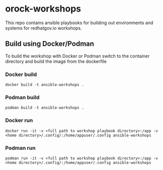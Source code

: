 # orock-workshops 
This repo contains ansible playbooks for building out environments and systems for redhatgov.io workshops.

## Build using Docker/Podman 
To build the workshop with Docker or Podman switch to the container directory and build the image from the dockerfile

### Docker build
```
docker build -t ansible-workshops .
```
### Podman build
```
podman build -t ansible-workshops .
```

### Docker run
```
docker run -it -v <full path to workshop playbook directory>:/app -v <home directory>/.config/:/home/appuser/.config ansible-workshops
```

### Podman run
```
podman run -it -v <full path to workshop playbook directory>:/app -v <home directory>/.config/:/home/appuser/.config ansible-workshops
```